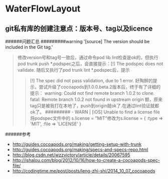 # WaterFlowLayout

## git私有库的创建注意点：版本号、tag以及licence

######问题汇总
#########warning '[source] The version should be included in the Git tag.'
> 修改version号和tag号一致后，通过命令pod lib lint检查是ok的，但执行pod trunk push *.podspec之后，会直接提示：[!] The podspec does not validate. 
> 随后又执行了pod trunk lint *.podspec后，提示
>> [!] The spec did not pass validation, due to 1 error.
> 好陶醉的提示，尝试升级了cocoapods到1.0.0.beta.2版本后，终于有了详细的提示：
>> warning: Could not find remote branch 1.0.2 to clone.
>> fatal: Remote branch 1.0.2 not found in upstream origin
> 额，原来tag只是被我打在本地了，push到origin就ok了.在通过lint验证就都ok了。
######### - WARN  | [iOS] Unable to find a license file
> 将podspec文件中的 s.license = "MIT"修改为s.license = { :type => 'MIT', :file => 'LICENSE' }

######参考
+ http://guides.cocoapods.org/making/getting-setup-with-trunk
+ http://guides.cocoapods.org/making/specs-and-specs-repo.html
+ http://blog.csdn.net/wzzvictory/article/details/20067595
+ http://ishalou.com/blog/2012/10/16/how-to-create-a-cocoapods-spec-file/
+ http://codingtime.me/post/posts/leng-zhi-shi/2014_10_07_cocoapods
